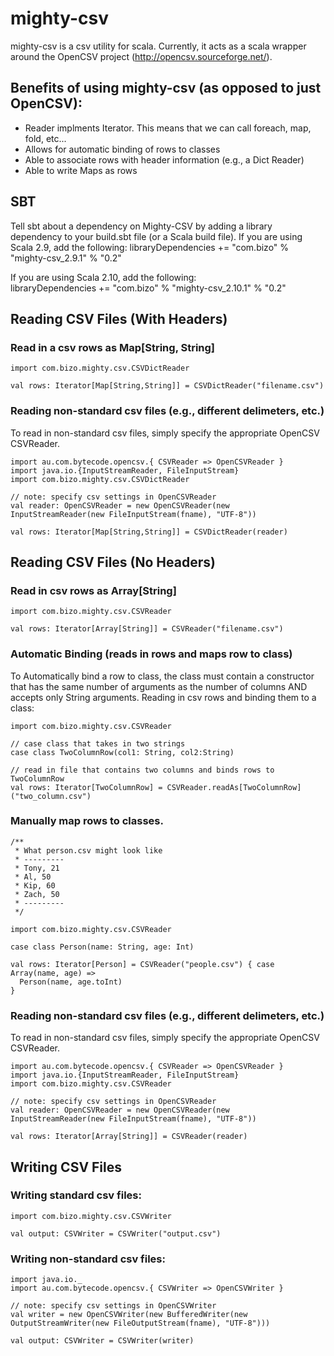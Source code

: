 mighty-csv
==========

mighty-csv is a csv utility for scala. Currently, it acts as a scala wrapper around the OpenCSV project (http://opencsv.sourceforge.net/). 

Benefits of using mighty-csv (as opposed to just OpenCSV):
----------
* Reader implments Iterator. This means that we can call foreach, map, fold, etc...
* Allows for automatic binding of rows to classes
* Able to associate rows with header information (e.g., a Dict Reader) 
* Able to write Maps as rows

SBT
----------
Tell sbt about a dependency on Mighty-CSV by adding a library dependency to your build.sbt file (or a Scala build file).
If you are using Scala 2.9, add the following:
    libraryDependencies += "com.bizo" % "mighty-csv_2.9.1" % "0.2"
    
If you are using Scala 2.10, add the following:    
    libraryDependencies += "com.bizo" % "mighty-csv_2.10.1" % "0.2"


Reading CSV Files (With Headers)
----------
### Read in a csv rows as Map[String, String]

    import com.bizo.mighty.csv.CSVDictReader
    
    val rows: Iterator[Map[String,String]] = CSVDictReader("filename.csv")
    
### Reading non-standard csv files (e.g., different delimeters, etc.)
To read in non-standard csv files, simply specify the appropriate OpenCSV CSVReader.

    import au.com.bytecode.opencsv.{ CSVReader => OpenCSVReader }
    import java.io.{InputStreamReader, FileInputStream}
    import com.bizo.mighty.csv.CSVDictReader
    
    // note: specify csv settings in OpenCSVReader
    val reader: OpenCSVReader = new OpenCSVReader(new InputStreamReader(new FileInputStream(fname), "UTF-8"))
    
    val rows: Iterator[Map[String,String]] = CSVDictReader(reader)

Reading CSV Files (No Headers)
----------
### Read in csv rows as Array[String]

    import com.bizo.mighty.csv.CSVReader
    
    val rows: Iterator[Array[String]] = CSVReader("filename.csv")

### Automatic Binding (reads in rows and maps row to class)
To Automatically bind a row to class, the class must contain a constructor that has the same number of arguments as the number of columns AND accepts only String arguments.
Reading in csv rows and binding them to a class:

    import com.bizo.mighty.csv.CSVReader  
    
    // case class that takes in two strings
    case class TwoColumnRow(col1: String, col2:String)
    
    // read in file that contains two columns and binds rows to TwoColumnRow
    val rows: Iterator[TwoColumnRow] = CSVReader.readAs[TwoColumnRow]("two_column.csv")


### Manually map rows to classes. 
   
    /** 
     * What person.csv might look like
     * --------- 
     * Tony, 21
     * Al, 50
     * Kip, 60
     * Zach, 50
     * ---------
     */
     
    import com.bizo.mighty.csv.CSVReader
    
    case class Person(name: String, age: Int)
    
    val rows: Iterator[Person] = CSVReader("people.csv") { case Array(name, age) =>
      Person(name, age.toInt)
    }




### Reading non-standard csv files (e.g., different delimeters, etc.)
To read in non-standard csv files, simply specify the appropriate OpenCSV CSVReader.

    import au.com.bytecode.opencsv.{ CSVReader => OpenCSVReader }
    import java.io.{InputStreamReader, FileInputStream}
    import com.bizo.mighty.csv.CSVReader
    
    // note: specify csv settings in OpenCSVReader
    val reader: OpenCSVReader = new OpenCSVReader(new InputStreamReader(new FileInputStream(fname), "UTF-8"))
    
    val rows: Iterator[Array[String]] = CSVReader(reader)
    
    
Writing CSV Files
----------
### Writing standard csv files:

    import com.bizo.mighty.csv.CSVWriter
    
    val output: CSVWriter = CSVWriter("output.csv")
    
### Writing non-standard csv files:

    import java.io._
    import au.com.bytecode.opencsv.{ CSVWriter => OpenCSVWriter }
    
    // note: specify csv settings in OpenCSVWriter
    val writer = new OpenCSVWriter(new BufferedWriter(new OutputStreamWriter(new FileOutputStream(fname), "UTF-8")))
    
    val output: CSVWriter = CSVWriter(writer)
